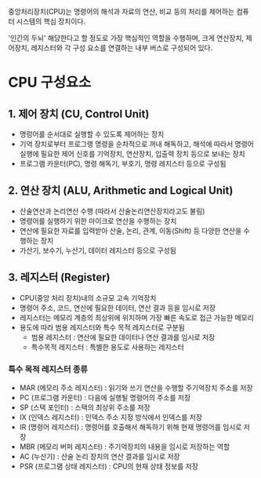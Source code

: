 중앙처리장치(CPU)는 명령어의 해석과 자료의 연산, 비교 등의 처리를 제어하는 컴퓨터 시스템의 핵심 장치이다.

'인간의 두뇌' 해당한다고 할 정도로 가장 핵심적인 역할을 수행하며, 크게 연산장치, 제어장치, 레지스터와 각 구성 요소를 연결하는 내부 버스로 구성되어 있다.

# CPU 구성요소

## 1. 제어 장치 (CU, Control Unit)

- 명렁어를 순서대로 실행할 수 있도록 제어하는 장치
- 기억 장치로부터 프로그랭 명령을 순차적으로 꺼내 해독하고, 해석에 따라서 명령어 실행에 필요한 제어 신호를 기억장치, 연산장치, 입출력 장치 등으로 보내는 장치
- 프로그램 카운터(PC), 명령 해독기, 부호기, 명령 레지스터 등으로 구성됨

## 2. 연산 장치 (ALU, Arithmetic and Logical Unit)

- 산술연산과 논리연산 수행 (따라서 산술논리연산장치라고도 불림)
- 명령어를 실행하기 위한 마이크로 연산을 수행하는 장치
- 연산에 필요한 자료를 입력받아 산술, 논리, 관계, 이동(Shift) 등 다양한 연산을 수행하는 장치
- 가산기, 보수기, 누산기, 데이터 레지스터 등으로 구성됨

## 3. 레지스터 (Register)

- CPU(중앙 처리 장치)내의 소규모 고속 기억장치
- 명령어 주소, 코드, 연산에 필요한 데이터, 연산 결과 등을 임시로 저장
- 레지스터는 메모리 계층의 최상위에 위치하며 가장 빠른 속도로 접근 가능한 메모리
- 용도에 따라 범용 레지스터와 특수 목적 레지스터로 구분됨
  - 범용 레지스터 : 연산에 필요한 데이터나 연산 결과를 임시로 저장
  - 특수목적 레지스터 : 특별한 용도로 사용하는 레지스터

### **특수 목적 레지스터 종류**

- MAR (메모리 주소 레지스터) : 읽기와 쓰기 연산을 수행할 주기억장치 주소를 저장
- PC (프로그램 카운터) : 다음에 실행될 명령어의 주소를 저장
- SP (스택 포인터) : 스택의 최상위 주소를 저장
- IX (인덱스 레지스터) : 인덱스 주소 지정 방식에서 인덱스를 저장
- IR (명령어 레지스터) : 명령어를 호출해서 해독하기 위해 현재 명령어를 임시로 저장
- MBR (메모리 버퍼 레지스터) : 주기억장치의 내용을 임시로 저장하는 역할
- AC (누산기) : 산술 논리 장치의 연산 결과를 임시로 저장
- PSR (프로그램 상태 레지스터) : CPU의 현재 상태 정보를 저장
